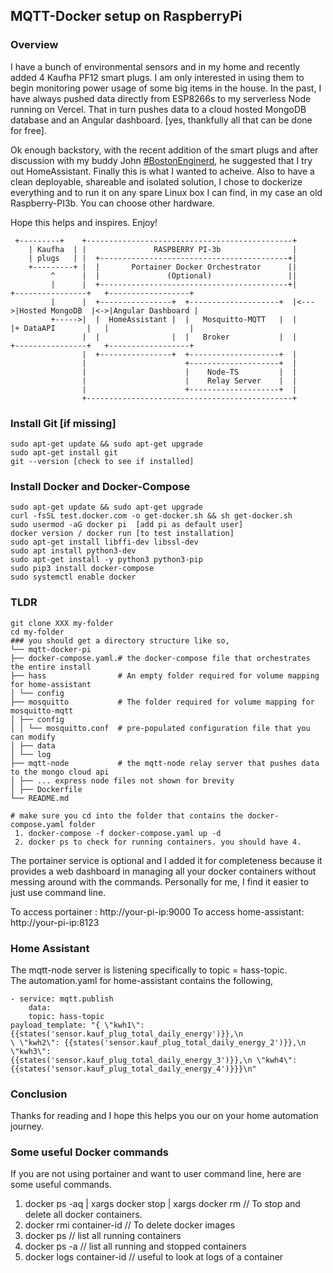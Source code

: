 ## MQTT-Docker setup on RaspberryPi

### Overview

I have a bunch of environmental sensors and in my home and recently added 4 Kaufha PF12 smart plugs. I am only interested in using them to begin monitoring power usage of some big items in the house. In the past, I have always pushed data directly from ESP8266s to my serverless Node running on Vercel. That in turn pushes data to a cloud hosted MongoDB database and an Angular dashboard. [yes, thankfully all that can be done for free].

Ok enough backstory, with the recent addition of the smart plugs and after discussion with my buddy John [#BostonEnginerd](https://bostonenginerd.com/), he suggested that I try out HomeAssistant. Finally this is what I wanted to acheive. Also to have a clean deployable, shareable and isolated solution, I chose to dockerize everything and to run it on any spare Linux box I can find, in my case an old Raspberry-PI3b. You can choose other hardware.

Hope this helps and inspires. Enjoy!

```
 +---------+ 	+----------------------------------------------+
    | Kaufha  | |               RASPBERRY PI-3b                |
    | plugs   | |  +------------------------------------------+|
    +---------+ |  |       Portainer Docker Orchestrator      ||
         ^      |  |               (Optional)                 ||
         |      |  +------------------------------------------+|     +----------------+   +------------------+
         |      |  +----------------+  +--------------------+  |<--->|Hosted MongoDB  |<->|Angular Dashboard |
         +----->|  |  HomeAssistant |  |   Mosquitto-MQTT   |  |     |+ DataAPI       |   |                  |
                |  |                |  |   Broker           |  |     +----------------+   +------------------+
                |  +----------------+  +--------------------+  |
                |                      +--------------------+  |
                |                      |    Node-TS         |  |
                |                      |    Relay Server    |  |
                |                      +--------------------+  |
                +----------------------------------------------+
```

### Install Git [if missing]

```
sudo apt-get update && sudo apt-get upgrade
sudo apt-get install git
git --version [check to see if installed]
```

### Install Docker and Docker-Compose

```
sudo apt-get update && sudo apt-get upgrade
curl -fsSL test.docker.com -o get-docker.sh && sh get-docker.sh
sudo usermod -aG docker pi	[add pi as default user]
docker version / docker run [to test installation]
sudo apt-get install libffi-dev libssl-dev
sudo apt install python3-dev
sudo apt-get install -y python3 python3-pip
sudo pip3 install docker-compose
sudo systemctl enable docker
```

### TLDR

```
git clone XXX my-folder
cd my-folder
### you should get a directory structure like so,
└── mqtt-docker-pi
├── docker-compose.yaml.# the docker-compose file that orchestrates the entire install
├── hass				# An empty folder required for volume mapping for home-assistant
│ └── config
├── mosquitto			# The folder required for volume mapping for mosquitto-mqtt
│ ├── config
│ │ └── mosquitto.conf	# pre-populated configuration file that you can modify
│ ├── data
│ └── log
├── mqtt-node			# the mqtt-node relay server that pushes data to the mongo cloud api
│ ├── ... express node files not shown for brevity
│ ├── Dockerfile
└── README.md

# make sure you cd into the folder that contains the docker-compose.yaml folder
 1. docker-compose -f docker-compose.yaml up -d
 2. docker ps to check for running containers. you should have 4.
```

The portainer service is optional and I added it for completeness because it provides a web dashboard in managing all your docker containers without messing around with the commands. Personally for me, I find it easier to just use command line.

To access portainer : http://your-pi-ip:9000
To access home-assistant: http://your-pi-ip:8123

### Home Assistant

The mqtt-node server is listening specifically to topic = hass-topic.  
The automation.yaml for home-assistant contains the following,

```
- service: mqtt.publish
	data:
	topic: hass-topic
payload_template: "{ \"kwh1\": {{states('sensor.kauf_plug_total_daily_energy')}},\n
\ \"kwh2\": {{states('sensor.kauf_plug_total_daily_energy_2')}},\n \"kwh3\":
{{states('sensor.kauf_plug_total_daily_energy_3')}},\n \"kwh4\": {{states('sensor.kauf_plug_total_daily_energy_4')}}}\n"
```

### Conclusion

Thanks for reading and I hope this helps you our on your home automation journey.

### Some useful Docker commands

If you are not using portainer and want to user command line, here are some useful commands.

1. docker ps -aq | xargs docker stop | xargs docker rm // To stop and delete all docker containers.
2. docker rmi container-id // To delete docker images
3. docker ps // list all running containers
4. docker ps -a // list all running and stopped containers
5. docker logs container-id // useful to look at logs of a container
